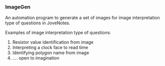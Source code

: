 ### ImageGen

An automation program to generate a set of images for image interpretation type
of questions in JoveNotes.

Examples of image interpretation type of questions:

1. Resistor value identification from image
2. Interpreting a clock face to read time
3. Identifying polygon name from image
4. .... open to imagination